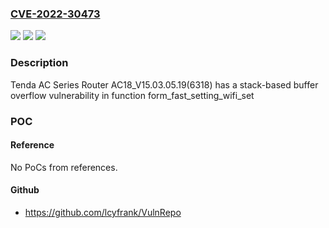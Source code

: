 ### [CVE-2022-30473](https://cve.mitre.org/cgi-bin/cvename.cgi?name=CVE-2022-30473)
![](https://img.shields.io/static/v1?label=Product&message=n%2Fa&color=blue)
![](https://img.shields.io/static/v1?label=Version&message=n%2Fa&color=blue)
![](https://img.shields.io/static/v1?label=Vulnerability&message=n%2Fa&color=brighgreen)

### Description

Tenda AC Series Router AC18_V15.03.05.19(6318) has a stack-based buffer overflow vulnerability in function form_fast_setting_wifi_set

### POC

#### Reference
No PoCs from references.

#### Github
- https://github.com/lcyfrank/VulnRepo

